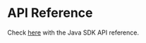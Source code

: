 # API Reference

Check [here](https://apidocs.trinity-tech.io/hive-java-sdk/) with the Java SDK API reference.
